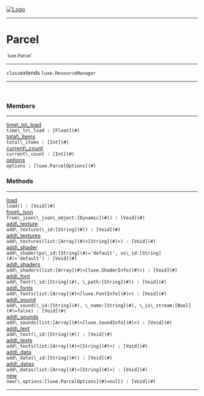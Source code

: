
[![Logo](../../images/logo.png)](../../api/index.html)

---



<h1>Parcel</h1>
<small>`luxe.Parcel`</small>



---

`class`extends <code><span>luxe.ResourceManager</span></code>

---

&nbsp;
&nbsp;



<h3>Members</h3> <hr/><span class="member apipage">
                <a name="time_to_load"><a class="lift" href="#time_to_load">time\_to\_load</a></a><div class="clear"></div><code class="signature apipage">time\_to\_load : [Float](#)</code><br/></span>
            <span class="small_desc_flat"></span><span class="member apipage">
                <a name="total_items"><a class="lift" href="#total_items">total\_items</a></a><div class="clear"></div><code class="signature apipage">total\_items : [Int](#)</code><br/></span>
            <span class="small_desc_flat"></span><span class="member apipage">
                <a name="current_count"><a class="lift" href="#current_count">current\_count</a></a><div class="clear"></div><code class="signature apipage">current\_count : [Int](#)</code><br/></span>
            <span class="small_desc_flat"></span><span class="member apipage">
                <a name="options"><a class="lift" href="#options">options</a></a><div class="clear"></div><code class="signature apipage">options : [luxe.ParcelOptions](#)</code><br/></span>
            <span class="small_desc_flat"></span>





<h3>Methods</h3> <hr/><span class="method apipage">
            <a name="load"><a class="lift" href="#load">load</a></a> <div class="clear"></div><code class="signature apipage">load() : [Void](#)</code><br/><span class="small_desc_flat"></span>
        </span>
    <span class="method apipage">
            <a name="from_json"><a class="lift" href="#from_json">from\_json</a></a> <div class="clear"></div><code class="signature apipage">from\_json(\_json\_object:[Dynamic](#)<span></span>) : [Void](#)</code><br/><span class="small_desc_flat"></span>
        </span>
    <span class="method apipage">
            <a name="add_texture"><a class="lift" href="#add_texture">add\_texture</a></a> <div class="clear"></div><code class="signature apipage">add\_texture(\_id:[String](#)<span></span>) : [Void](#)</code><br/><span class="small_desc_flat"></span>
        </span>
    <span class="method apipage">
            <a name="add_textures"><a class="lift" href="#add_textures">add\_textures</a></a> <div class="clear"></div><code class="signature apipage">add\_textures(list:[Array](#)&lt;[String](#)&gt;<span></span>) : [Void](#)</code><br/><span class="small_desc_flat"></span>
        </span>
    <span class="method apipage">
            <a name="add_shader"><a class="lift" href="#add_shader">add\_shader</a></a> <div class="clear"></div><code class="signature apipage">add\_shader(ps\_id:[String](#)<span>=&#x27;default&#x27;</span>, vs\_id:[String](#)<span>=&#x27;default&#x27;</span>) : [Void](#)</code><br/><span class="small_desc_flat"></span>
        </span>
    <span class="method apipage">
            <a name="add_shaders"><a class="lift" href="#add_shaders">add\_shaders</a></a> <div class="clear"></div><code class="signature apipage">add\_shaders(list:[Array](#)&lt;[luxe.ShaderInfo](#)&gt;<span></span>) : [Void](#)</code><br/><span class="small_desc_flat"></span>
        </span>
    <span class="method apipage">
            <a name="add_font"><a class="lift" href="#add_font">add\_font</a></a> <div class="clear"></div><code class="signature apipage">add\_font(\_id:[String](#)<span></span>, \_path:[String](#)<span></span>) : [Void](#)</code><br/><span class="small_desc_flat"></span>
        </span>
    <span class="method apipage">
            <a name="add_fonts"><a class="lift" href="#add_fonts">add\_fonts</a></a> <div class="clear"></div><code class="signature apipage">add\_fonts(list:[Array](#)&lt;[luxe.FontInfo](#)&gt;<span></span>) : [Void](#)</code><br/><span class="small_desc_flat"></span>
        </span>
    <span class="method apipage">
            <a name="add_sound"><a class="lift" href="#add_sound">add\_sound</a></a> <div class="clear"></div><code class="signature apipage">add\_sound(\_id:[String](#)<span></span>, \_name:[String](#)<span></span>, \_is\_stream:[Bool](#)<span>=false</span>) : [Void](#)</code><br/><span class="small_desc_flat"></span>
        </span>
    <span class="method apipage">
            <a name="add_sounds"><a class="lift" href="#add_sounds">add\_sounds</a></a> <div class="clear"></div><code class="signature apipage">add\_sounds(list:[Array](#)&lt;[luxe.SoundInfo](#)&gt;<span></span>) : [Void](#)</code><br/><span class="small_desc_flat"></span>
        </span>
    <span class="method apipage">
            <a name="add_text"><a class="lift" href="#add_text">add\_text</a></a> <div class="clear"></div><code class="signature apipage">add\_text(\_id:[String](#)<span></span>) : [Void](#)</code><br/><span class="small_desc_flat"></span>
        </span>
    <span class="method apipage">
            <a name="add_texts"><a class="lift" href="#add_texts">add\_texts</a></a> <div class="clear"></div><code class="signature apipage">add\_texts(list:[Array](#)&lt;[String](#)&gt;<span></span>) : [Void](#)</code><br/><span class="small_desc_flat"></span>
        </span>
    <span class="method apipage">
            <a name="add_data"><a class="lift" href="#add_data">add\_data</a></a> <div class="clear"></div><code class="signature apipage">add\_data(\_id:[String](#)<span></span>) : [Void](#)</code><br/><span class="small_desc_flat"></span>
        </span>
    <span class="method apipage">
            <a name="add_datas"><a class="lift" href="#add_datas">add\_datas</a></a> <div class="clear"></div><code class="signature apipage">add\_datas(list:[Array](#)&lt;[String](#)&gt;<span></span>) : [Void](#)</code><br/><span class="small_desc_flat"></span>
        </span>
    <span class="method apipage">
            <a name="new"><a class="lift" href="#new">new</a></a> <div class="clear"></div><code class="signature apipage">new(\_options:[luxe.ParcelOptions](#)<span>=null</span>) : [Void](#)</code><br/><span class="small_desc_flat"></span>
        </span>
    





---

&nbsp;
&nbsp;
&nbsp;
&nbsp;